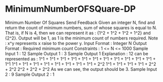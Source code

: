 # MinimumNumberOFSQuare-DP


Minimum Number Of Squares
Send Feedback
Given an integer N, find and return the count of minimum numbers, sum of whose squares is equal to N.
That is, if N is 4, then we can represent it as : {1^2 + 1^2 + 1^2 + 1^2} and {2^2}. Output will be 1, as 1 is the minimum count of numbers required.
Note : x^y represents x raise to the power y.
Input Format :
Integer N
Output Format :
Required minimum count
Constraints :
1 <= N <= 1000
Sample Input 1 :
12
Sample Output 1 :
3
Sample Output 1 Explanation :
12 can be represented as :
1^1 + 1^1 + 1^1 + 1^1 + 1^1 + 1^1 + 1^1 + 1^1 + 1^1 + 1^1 + 1^1 + 1^1
1^1 + 1^1 + 1^1 + 1^1 + 1^1 + 1^1 + 1^1 + 1^1 + 2^2
1^1 + 1^1 + 1^1 + 1^1 + 2^2 + 2^2
2^2 + 2^2 + 2^2
As we can see, the output should be 3.
Sample Input 2 :
9
Sample Output 2 :
1
